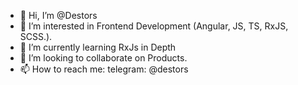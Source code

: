 - 👋 Hi, I’m @Destors
- 👀 I’m interested in Frontend Development (Angular, JS, TS, RxJS, SCSS.).
- 🌱 I’m currently learning RxJs in Depth
- 💞️ I’m looking to collaborate on Products.
- 📫 How to reach me: telegram: @destors

<!---
Destors/Destors is a ✨ special ✨ repository because its `README.md` (this file) appears on your GitHub profile.
You can click the Preview link to take a look at your changes.
--->
